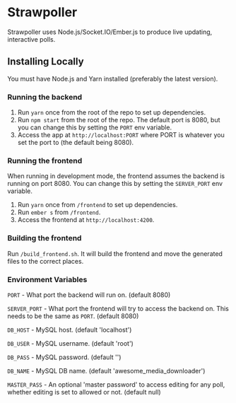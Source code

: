 # Strawpoller

Strawpoller uses Node.js/Socket.IO/Ember.js to produce live updating, interactive polls.

## Installing Locally

You must have Node.js and Yarn installed (preferably the latest version).

### Running the backend

1. Run `yarn` once from the root of the repo to set up dependencies.
2. Run `npm start` from the root of the repo. The default port is 8080, but you can change this by setting the `PORT` env variable.
3. Access the app at `http://localhost:PORT` where PORT is whatever you set the port to (the default being 8080).

### Running the frontend

When running in development mode, the frontend assumes the backend is running on port 8080. You can change this by setting the `SERVER_PORT` env variable.

1. Run `yarn` once from `/frontend` to set up dependencies.
2. Run `ember s` from `/frontend`.
3. Access the frontend at `http://localhost:4200`.

### Building the frontend

Run `/build_frontend.sh`. It will build the frontend and move the generated files to the correct places.

### Environment Variables

`PORT` - What port the backend will run on. (default 8080)

`SERVER_PORT` - What port the frontend will try to access the backend on. This needs to be the same as `PORT`. (default 8080)

`DB_HOST` - MySQL host. (default 'localhost')

`DB_USER` - MySQL username. (default 'root')

`DB_PASS` - MySQL password. (default '')

`DB_NAME` - MySQL DB name. (default 'awesome_media_downloader')

`MASTER_PASS` - An optional 'master password' to access editing for any poll, whether editing is set to allowed or not. (default null)
